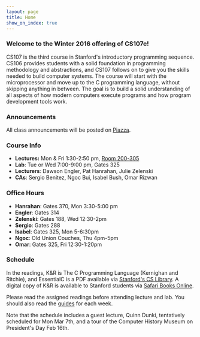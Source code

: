 ```yaml
---
layout: page
title: Home
show_on_index: true
---
```


### Welcome to the Winter 2016 offering of CS107e!

CS107 is the third course in Stanford's introductory programming sequence.
CS106 provides students with a solid foundation in programming methodology and
abstractions, and CS107 follows on to give you the skills needed to build
computer systems. The course will start with the microprocessor and move up to
the C programming language, without skipping anything in between. The goal is
to build a solid understanding of all aspects of how modern computers execute
programs and how program development tools work.

### Announcements

All class announcements will be posted on
[Piazza](http://piazza.com/stanford/winter2016/cs107e).

### Course Info

  -   **Lectures:** Mon & Fri 1:30-2:50 pm, [Room 200-305]
  -   **Lab**: Tue or Wed 7:00-9:00 pm, Gates 325
  -   **Lecturers**: Dawson Engler, Pat Hanrahan, Julie Zelenski
  -   **CAs**: Sergio Benitez, Ngoc Bui, Isabel Bush, Omar Rizwan

[Room 200-305]: https://campus-map.stanford.edu/?id=01-200&lat=37.42832452750049&lng=-122.17104196554779&zoom=17&srch=200-305

### Office Hours

  -   **Hanrahan**: Gates 370, Mon 3:30-5:00 pm 
  -   **Engler**: Gates 314
  -   **Zelenski**: Gates 188, Wed 12:30-2pm
  -   **Sergio**: Gates 288
  -   **Isabel**: Gates 325, Mon 5-6:30pm
  -   **Ngoc**: Old Union Couches, Thu 4pm-5pm
  -   **Omar**: Gates 325, Fri 12:30-1:20pm

### Schedule

In the readings, K&R is The C Programming Language (Kernighan and Ritchie), 
and EssentialC is a PDF available via [Stanford's CS
Library](http://cslibrary.stanford.edu/101). 
A digital copy of K&R is available
to Stanford students via 
[Safari Books Online](http://proquest.safaribooksonline.com.ezproxy.stanford.edu/book/programming/c/9780133086249).

Please read the assigned readings before attending lecture and lab.
You should also read the [guides](/guides/) for each week.

Note that the schedule includes a guest lecture, Quinn Dunki, 
tentatively scheduled for Mon Mar 7th,
and a tour of the Computer History Museum on President's Day Feb 16th.
